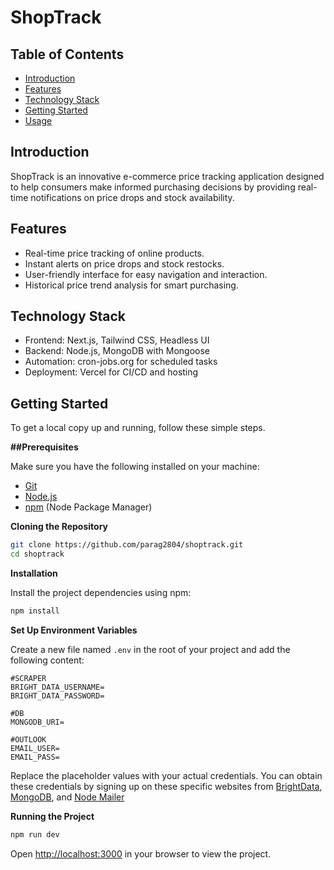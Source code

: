 # ShopTrack

## Table of Contents
- [Introduction](#introduction)
- [Features](#features)
- [Technology Stack](#technology-stack)
- [Getting Started](#getting-started)
- [Usage](#usage)

## Introduction
ShopTrack is an innovative e-commerce price tracking application designed to help consumers make informed purchasing decisions by providing real-time notifications on price drops and stock availability.

## Features
- Real-time price tracking of online products.
- Instant alerts on price drops and stock restocks.
- User-friendly interface for easy navigation and interaction.
- Historical price trend analysis for smart purchasing.

## Technology Stack
- Frontend: Next.js, Tailwind CSS, Headless UI
- Backend: Node.js, MongoDB with Mongoose
- Automation: cron-jobs.org for scheduled tasks
- Deployment: Vercel for CI/CD and hosting

## Getting Started
To get a local copy up and running, follow these simple steps.

**##Prerequisites**

Make sure you have the following installed on your machine:

- [Git](https://git-scm.com/)
- [Node.js](https://nodejs.org/en)
- [npm](https://www.npmjs.com/) (Node Package Manager)

**Cloning the Repository**

```bash
git clone https://github.com/parag2804/shoptrack.git
cd shoptrack
```

**Installation**

Install the project dependencies using npm:

```bash
npm install
```

**Set Up Environment Variables**

Create a new file named `.env` in the root of your project and add the following content:

```env
#SCRAPER
BRIGHT_DATA_USERNAME=
BRIGHT_DATA_PASSWORD=

#DB
MONGODB_URI=

#OUTLOOK
EMAIL_USER=
EMAIL_PASS=
```

Replace the placeholder values with your actual credentials. You can obtain these credentials by signing up on these specific websites from [BrightData](https://brightdata.com/), [MongoDB](https://www.mongodb.com/), and [Node Mailer](https://nodemailer.com/)

**Running the Project**

```bash
npm run dev
```

Open [http://localhost:3000](http://localhost:3000) in your browser to view the project.
